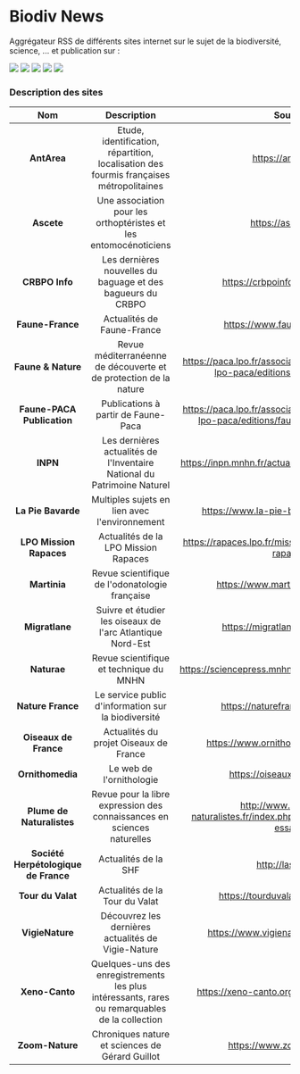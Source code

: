 # Biodiv News

Aggrégateur RSS de différents sites internet sur le sujet de la biodiversité, science, ... et publication sur :

<a href="https://biodivnews.ddns.net/"><img src="https://img.shields.io/badge/Site-Biodiv_News-16ad1b.svg?style=for-the-badge&logoColor=white"></a>
<a href="https://t.me/biodiv_news"><img src="https://img.shields.io/badge/Biodiv__News-2799d1.svg?style=for-the-badge&logo=telegram&logoColor=white"></a>
<a href="https://piaille.fr/@Biodiv_News"><img src="https://img.shields.io/badge/Biodiv__News-5d53e6.svg?style=for-the-badge&logo=mastodon&logoColor=white"></a>
<a href="https://twitter.com/Biodiv_News"><img src="https://img.shields.io/badge/Biodiv__News-1c9ceb.svg?style=for-the-badge&logo=twitter&logoColor=white"></a>
<a href="https://bsky.app/profile/biodiv-news.bsky.social"><img src="https://img.shields.io/badge/Bluesky-Biodiv--News-006bff.svg?style=for-the-badge&logoColor=white"></a> 

### Description des sites
| Nom | Description | Source |
|:---:|:---:|:---:|
| **AntArea** | Etude, identification, répartition, localisation des fourmis françaises métropolitaines | https://antarea.fr/ |
| **Ascete** | Une association pour les orthoptéristes et les entomocénoticiens | https://ascete.org/ |
| **CRBPO Info** | Les dernières nouvelles du baguage et des bagueurs du CRBPO | https://crbpoinfo.blogspot.com/ |
| **Faune-France** | Actualités de Faune-France | https://www.faune-france.org/ |
| **Faune & Nature** | Revue méditerranéenne de découverte et de protection de la nature | https://paca.lpo.fr/association-protection-nature-lpo-paca/editions/faune-et-nature |
| **Faune-PACA Publication** | Publications à partir de Faune-Paca | https://paca.lpo.fr/association-protection-nature-lpo-paca/editions/faune-paca-publication |
| **INPN** | Les dernières actualités de l'Inventaire National du Patrimoine Naturel | https://inpn.mnhn.fr/actualites/sommaire-actualites |
| **La Pie Bavarde** | Multiples sujets en lien avec l'environnement | https://www.la-pie-bavarde.com/articles |
| **LPO Mission Rapaces** | Actualités de la LPO Mission Rapaces | https://rapaces.lpo.fr/mission-rapaces/actualites-rapaces |
| **Martinia** | Revue scientifique de l'odonatologie française | https://www.martinia.insectes.org/ |
| **Migratlane** | Suivre et étudier les oiseaux de l'arc Atlantique Nord-Est | https://migratlane-telemetrie.fr/ |
| **Naturae** | Revue scientifique et technique du MNHN | https://sciencepress.mnhn.fr/fr/periodiques/naturae |
| **Nature France** | Le service public d'information sur la biodiversité | https://naturefrance.fr/actualites |
| **Oiseaux de France** | Actualités du projet Oiseaux de France | https://www.ornithomedia.com/breves/ |
| **Ornithomedia** | Le web de l'ornithologie | https://oiseauxdefrance.org/ |
| **Plume de Naturalistes** | Revue pour la libre expression des connaissances en sciences naturelles | http://www.plume-de-naturalistes.fr/index.php/numeros/articles-et-essais/ |
| **Société Herpétologique de France** | Actualités de la SHF | http://lashf.org/ |
| **Tour du Valat** | Actualités de la Tour du Valat | https://tourduvalat.org/actualites/ |
| **VigieNature** | Découvrez les dernières actualités de Vigie-Nature | https://www.vigienature.fr/fr/actualites |
| **Xeno-Canto** | Quelques-uns des enregistrements les plus intéressants, rares ou remarquables de la collection | https://xeno-canto.org/collection/spotlights |
| **Zoom-Nature** | Chroniques nature et sciences de Gérard Guillot | https://www.zoom-nature.fr/ |